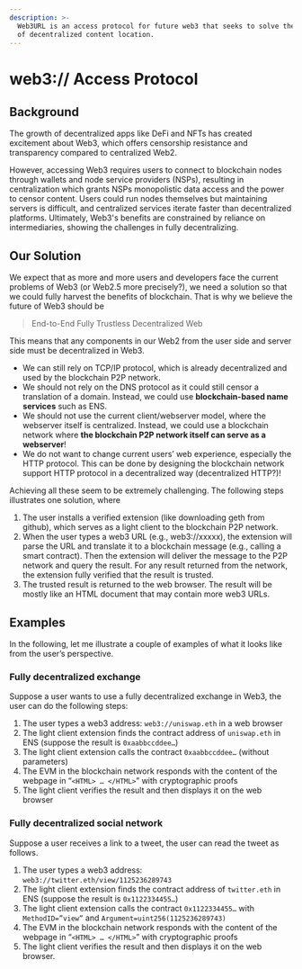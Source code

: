 ```yaml
---
description: >-
  Web3URL is an access protocol for future web3 that seeks to solve the problem
  of decentralized content location.
---
```


# web3:// Access Protocol

## Background

The growth of decentralized apps like DeFi and NFTs has created excitement about Web3, which offers censorship resistance and transparency compared to centralized Web2.

However, accessing Web3 requires users to connect to blockchain nodes through wallets and node service providers (NSPs), resulting in centralization which grants NSPs monopolistic data access and the power to censor content. Users could run nodes themselves but maintaining servers is difficult, and centralized services iterate faster than decentralized platforms. Ultimately, Web3's benefits are constrained by reliance on intermediaries, showing the challenges in fully decentralizing.

## Our Solution

We expect that as more and more users and developers face the current problems of Web3 (or Web2.5 more precisely?), we need a solution so that we could fully harvest the benefits of blockchain. That is why we believe the future of Web3 should be

> End-to-End Fully Trustless Decentralized Web

This means that any components in our Web2 from the user side and server side must be decentralized in Web3.

- We can still rely on TCP/IP protocol, which is already decentralized and used by the blockchain P2P network.
- We should not rely on the DNS protocol as it could still censor a translation of a domain. Instead, we could use **blockchain-based name services** such as ENS.
- We should not use the current client/webserver model, where the webserver itself is centralized. Instead, we could use a blockchain network where **the blockchain P2P network itself can serve as a webserver**!
- We do not want to change current users’ web experience, especially the HTTP protocol. This can be done by designing the blockchain network support HTTP protocol in a decentralized way (decentralized HTTP?)!

Achieving all these seem to be extremely challenging. The following steps illustrates one solution, where

1. The user installs a verified extension (like downloading geth from github), which serves as a light client to the blockchain P2P network.
2. When the user types a web3 URL (e.g., web3://xxxxx), the extension will parse the URL and translate it to a blockchain message (e.g., calling a smart contract). Then the extension will deliver the message to the P2P network and query the result. For any result returned from the network, the extension fully verified that the result is trusted.
3. The trusted result is returned to the web browser. The result will be mostly like an HTML document that may contain more web3 URLs.

## Examples

In the following, let me illustrate a couple of examples of what it looks like from the user’s perspective.

### Fully decentralized exchange

Suppose a user wants to use a fully decentralized exchange in Web3, the user can do the following steps:

1. The user types a web3 address: `web3://uniswap.eth` in a web browser
2. The light client extension finds the contract address of `uniswap.eth` in ENS (suppose the result is `0xaabbccddee…`)
3. The light client extension calls the contract `0xaabbccddee…` (without parameters)
4. The EVM in the blockchain network responds with the content of the webpage in “`<HTML> … </HTML>`” with cryptographic proofs
5. The light client verifies the result and then displays it on the web browser

### Fully decentralized social network

Suppose a user receives a link to a tweet, the user can read the tweet as follows.

1. The user types a web3 address: `web3://twitter.eth/view/1125236289743`
2. The light client extension finds the contract address of `twitter.eth` in ENS (suppose the result is `0x1122334455…`)
3. The light client extension calls the contract `0x1122334455…` with `MethodID=”view”` and `Argument=uint256(1125236289743)`
4. The EVM in the blockchain network responds with the content of the webpage in “`<HTML> … </HTML>`” with cryptographic proofs
5. The light client verifies the result and then displays it on the web browser.
